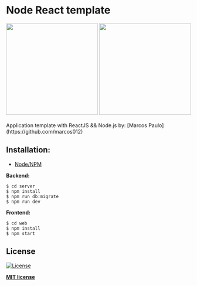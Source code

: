 # Node React template
<div>
  <img src="https://media.giphy.com/media/kdFc8fubgS31b8DsVu/giphy.gif" width="250px" />
  <img src="https://media.giphy.com/media/eNAsjO55tPbgaor7ma/giphy.gif" width="250px" />
</div>                                    
<br />
Application template with ReactJS && Node.js by: [Marcos Paulo](https://github.com/marcos012)

## Installation: <br>

- [Node/NPM](https://nodejs.org/en/) <br>


**Backend:**

```shell
$ cd server
$ npm install
$ npm run db:migrate
$ npm run dev
```

**Frontend:**

```shell
$ cd web
$ npm install
$ npm start
```

## License

[![License](http://img.shields.io/:license-mit-blue.svg?style=flat-square)](http://badges.mit-license.org)

**[MIT license](http://opensource.org/licenses/mit-license.php)**
